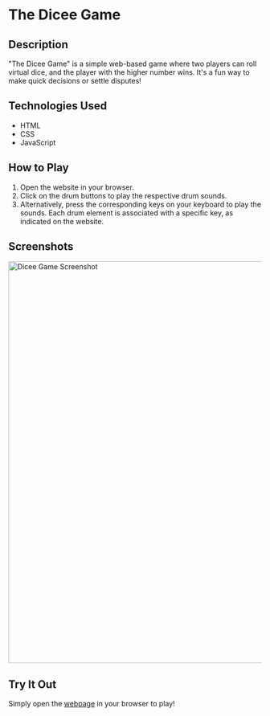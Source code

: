 # The Dicee Game

## Description
"The Dicee Game" is a simple web-based game where two players can roll virtual dice, and the player with the higher number wins. It's a fun way to make quick decisions or settle disputes!

## Technologies Used
- HTML
- CSS
- JavaScript

## How to Play
1. Open the website in your browser.
2. Click on the drum buttons to play the respective drum sounds.
3. Alternatively, press the corresponding keys on your keyboard to play the sounds. Each drum element is associated with a specific key, as indicated on the website.

## Screenshots
<img src="https://i.postimg.cc/pXGJGyfG/dicee-game-website-screenshot.png" width="800" alt="Dicee Game Screenshot">

## Try It Out
Simply open the [webpage](https://yutongxie58.github.io/dicee-game-website/) in your browser to play!

